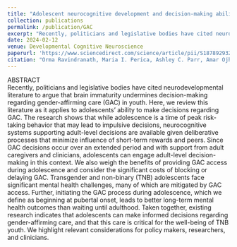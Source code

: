 ```yaml
---
title: "Adolescent neurocognitive development and decision-making abilities regarding gender-affirming care"
collection: publications
permalink: /publication/GAC
excerpt: "Recently, politicians and legislative bodies have cited neurodevelopmental literature to argue that brain immaturity undermines decision-making regarding gender-affirming care (GAC) in youth. Here, we review this literature as it applies to adolescents’ ability to make decisions regarding GAC."
date: 2024-02-12
venue: Developmental Cognitive Neuroscience
paperurl: 'https://www.sciencedirect.com/science/article/pii/S1878929324000124'
citation: "Orma Ravindranath, Maria I. Perica, Ashley C. Parr, Amar Ojha, Shane D. McKeon, Gerald Montano, Naomi Ullendorf, Beatriz Luna, E. Kale Edmiston. Adolescent neurocognitive development and decision-making abilities regarding gender-affirming care. Developmental Cognitive Neuroscience. 2024. 101351. ISSN 1878-9293."
---
```



ABSTRACT  
Recently, politicians and legislative bodies have cited neurodevelopmental literature to argue that brain immaturity undermines decision-making regarding gender-affirming care (GAC) in youth. Here, we review this literature as it applies to adolescents’ ability to make decisions regarding GAC. The research shows that while adolescence is a time of peak risk-taking behavior that may lead to impulsive decisions, neurocognitive systems supporting adult-level decisions are available given deliberative processes that minimize influence of short-term rewards and peers. Since GAC decisions occur over an extended period and with support from adult caregivers and clinicians, adolescents can engage adult-level decision-making in this context. We also weigh the benefits of providing GAC access during adolescence and consider the significant costs of blocking or delaying GAC. Transgender and non-binary (TNB) adolescents face significant mental health challenges, many of which are mitigated by GAC access. Further, initiating the GAC process during adolescence, which we define as beginning at pubertal onset, leads to better long-term mental health outcomes than waiting until adulthood. Taken together, existing research indicates that adolescents can make informed decisions regarding gender-affirming care, and that this care is critical for the well-being of TNB youth. We highlight relevant considerations for policy makers, researchers, and clinicians.
